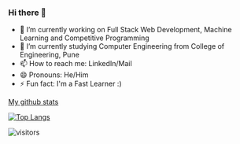 ### Hi there 👋

<!--
**ShivamButale/ShivamButale** is a ✨ _special_ ✨ repository because its `README.md` (this file) appears on your GitHub profile.
-->

- 🔭 I’m currently working on Full Stack Web Development, Machine Learning and Competitive Programming
- 🌱 I’m currently studying Computer Engineering from College of Engineering, Pune
- 📫 How to reach me: LinkedIn/Mail
- 😄 Pronouns: He/Him
- ⚡ Fun fact: I'm a Fast Learner :)

[My github stats](https://github-readme-stats.vercel.app/api?username=ShivamButale&show_icons=true&title_color=fff&icon_color=79ff97&text_color=9f9f9f&bg_color=151515&count_private=true)

[![Top Langs](https://github-readme-stats.vercel.app/api/top-langs/?username=ShivamButale&theme=dark&layout=compact)](https://github.com/anuraghazra/github-readme-stats)

![visitors](https://profile-counter.glitch.me/ShivamButale/count.svg)
